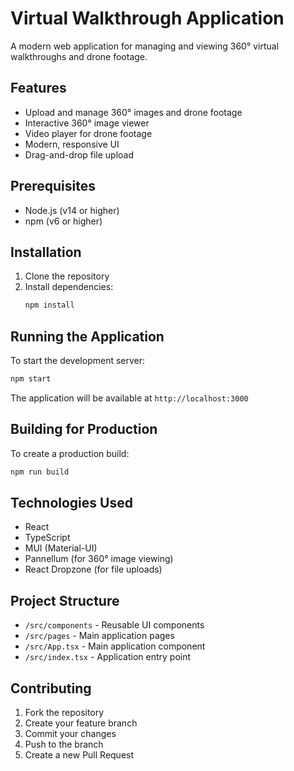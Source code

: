 # Virtual Walkthrough Application

A modern web application for managing and viewing 360° virtual walkthroughs and drone footage.

## Features

- Upload and manage 360° images and drone footage
- Interactive 360° image viewer
- Video player for drone footage
- Modern, responsive UI
- Drag-and-drop file upload

## Prerequisites

- Node.js (v14 or higher)
- npm (v6 or higher)

## Installation

1. Clone the repository
2. Install dependencies:
   ```bash
   npm install
   ```

## Running the Application

To start the development server:

```bash
npm start
```

The application will be available at `http://localhost:3000`

## Building for Production

To create a production build:

```bash
npm run build
```

## Technologies Used

- React
- TypeScript
- MUI (Material-UI)
- Pannellum (for 360° image viewing)
- React Dropzone (for file uploads)

## Project Structure

- `/src/components` - Reusable UI components
- `/src/pages` - Main application pages
- `/src/App.tsx` - Main application component
- `/src/index.tsx` - Application entry point

## Contributing

1. Fork the repository
2. Create your feature branch
3. Commit your changes
4. Push to the branch
5. Create a new Pull Request

